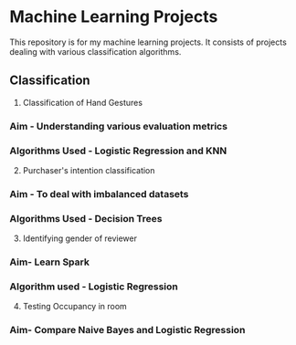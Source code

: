 # Machine Learning Projects
This repository is for my machine learning projects. It consists of projects dealing with various
classification algorithms. 


## Classification 
1. Classification of Hand Gestures
### Aim - Understanding various evaluation metrics
### Algorithms Used - Logistic Regression and KNN

2. Purchaser's intention classification
### Aim - To deal with imbalanced datasets
### Algorithms Used - Decision Trees

3. Identifying gender of reviewer
### Aim- Learn Spark
### Algorithm used - Logistic Regression

4. Testing Occupancy in room
### Aim- Compare Naive Bayes and Logistic Regression



